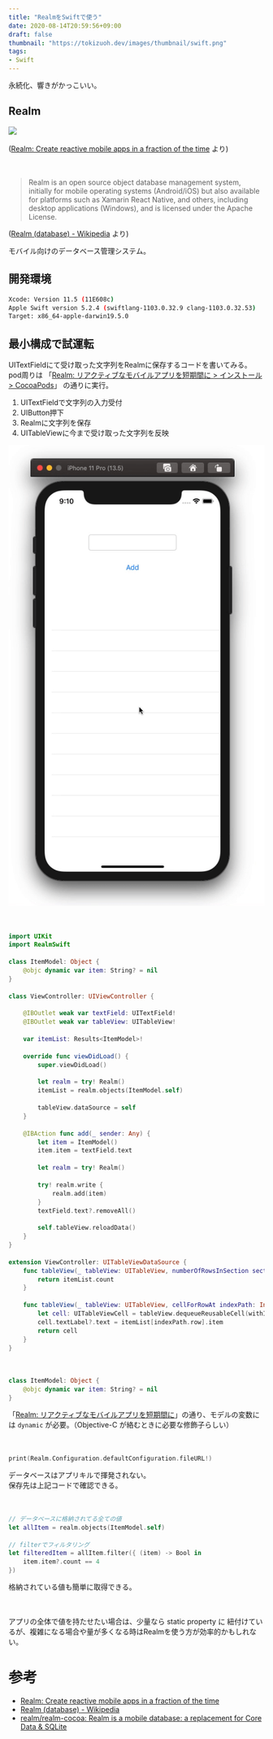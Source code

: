 ```yaml
---
title: "RealmをSwiftで使う"
date: 2020-08-14T20:59:56+09:00
draft: false
thumbnail: "https://tokizuoh.dev/images/thumbnail/swift.png"
tags:
- Swift
---
```

  
永続化、響きがかっこいい。  
<!--more-->  
## Realm  
  
![](https://realm.io/assets/svg/general_logo.svg)  
  
([Realm: Create reactive mobile apps in a fraction of the time](https://realm.io/) より)  
  
　
  
> Realm is an open source object database management system, initially for mobile operating systems (Android/iOS) but also available for platforms such as Xamarin React Native, and others, including desktop applications (Windows), and is licensed under the Apache License.
  
([Realm (database) - Wikipedia](https://en.wikipedia.org/wiki/Realm_(database)) より)  
  
モバイル向けのデータベース管理システム。  
  
## 開発環境  
  
```bash
Xcode: Version 11.5 (11E608c)  
Apple Swift version 5.2.4 (swiftlang-1103.0.32.9 clang-1103.0.32.53)
Target: x86_64-apple-darwin19.5.0
```
  
## 最小構成で試運転  
UITextFieldにて受け取った文字列をRealmに保存するコードを書いてみる。  
pod周りは 「[Realm: リアクティブなモバイルアプリを短期間に > インストール > CocoaPods](https://realm.io/jp/docs/swift/latest/)」 の通りに実行。  
  
1. UITextFieldで文字列の入力受付  
2. UIButton押下  
3. Realmに文字列を保存  
4. UITableViewに今まで受け取った文字列を反映  
  
![](./1.gif)  
  
　
  
```swift
import UIKit
import RealmSwift

class ItemModel: Object {
    @objc dynamic var item: String? = nil
}

class ViewController: UIViewController {
    
    @IBOutlet weak var textField: UITextField!
    @IBOutlet weak var tableView: UITableView!

    var itemList: Results<ItemModel>!
    
    override func viewDidLoad() {
        super.viewDidLoad()
        
        let realm = try! Realm()
        itemList = realm.objects(ItemModel.self)
        
        tableView.dataSource = self
    }
    
    @IBAction func add(_ sender: Any) {
        let item = ItemModel()
        item.item = textField.text
        
        let realm = try! Realm()
        
        try! realm.write {
            realm.add(item)
        }
        textField.text?.removeAll()
        
        self.tableView.reloadData()
    }
}

extension ViewController: UITableViewDataSource {
    func tableView(_ tableView: UITableView, numberOfRowsInSection section: Int) -> Int {
        return itemList.count
    }
    
    func tableView(_ tableView: UITableView, cellForRowAt indexPath: IndexPath) -> UITableViewCell {
        let cell: UITableViewCell = tableView.dequeueReusableCell(withIdentifier: "cell", for: indexPath)
        cell.textLabel?.text = itemList[indexPath.row].item
        return cell
    }
}

```
  
　
  
```swift
class ItemModel: Object {
    @objc dynamic var item: String? = nil
}
```
  
「[Realm: リアクティブなモバイルアプリを短期間に](https://realm.io/jp/docs/swift/latest/)」の通り、モデルの変数には `dynamic` が必要。（Objective-C が絡むときに必要な修飾子らしい）  
  
　
  
```swift
print(Realm.Configuration.defaultConfiguration.fileURL!)
```
  
データベースはアプリキルで揮発されない。  
保存先は上記コードで確認できる。  
  
　
  
```swift
// データベースに格納されてる全ての値
let allItem = realm.objects(ItemModel.self)

// filterでフィルタリング
let filteredItem = allItem.filter({ (item) -> Bool in
    item.item?.count == 4
})
```
  
格納されている値も簡単に取得できる。  
  
　
  
アプリの全体で値を持たせたい場合は、少量なら static property に 紐付けているが、複雑になる場合や量が多くなる時はRealmを使う方が効率的かもしれない。  
  
# 参考  
- [Realm: Create reactive mobile apps in a fraction of the time](https://realm.io/)  
- [Realm (database) - Wikipedia](https://en.wikipedia.org/wiki/Realm_(database))  
- [realm/realm-cocoa: Realm is a mobile database: a replacement for Core Data & SQLite](https://github.com/realm/realm-cocoa)  